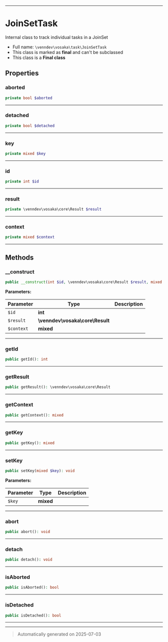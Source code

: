 ***

# JoinSetTask

Internal class to track individual tasks in a JoinSet



* Full name: `\venndev\vosaka\task\JoinSetTask`
* This class is marked as **final** and can't be subclassed
* This class is a **Final class**



## Properties


### aborted



```php
private bool $aborted
```






***

### detached



```php
private bool $detached
```






***

### key



```php
private mixed $key
```






***

### id



```php
private int $id
```






***

### result



```php
private \venndev\vosaka\core\Result $result
```






***

### context



```php
private mixed $context
```






***

## Methods


### __construct



```php
public __construct(int $id, \venndev\vosaka\core\Result $result, mixed $context = null): mixed
```








**Parameters:**

| Parameter | Type | Description |
|-----------|------|-------------|
| `$id` | **int** |  |
| `$result` | **\venndev\vosaka\core\Result** |  |
| `$context` | **mixed** |  |





***

### getId



```php
public getId(): int
```












***

### getResult



```php
public getResult(): \venndev\vosaka\core\Result
```












***

### getContext



```php
public getContext(): mixed
```












***

### getKey



```php
public getKey(): mixed
```












***

### setKey



```php
public setKey(mixed $key): void
```








**Parameters:**

| Parameter | Type | Description |
|-----------|------|-------------|
| `$key` | **mixed** |  |





***

### abort



```php
public abort(): void
```












***

### detach



```php
public detach(): void
```












***

### isAborted



```php
public isAborted(): bool
```












***

### isDetached



```php
public isDetached(): bool
```












***


***
> Automatically generated on 2025-07-03
